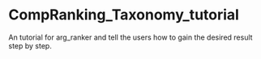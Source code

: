 # CompRanking_Taxonomy_tutorial
 An tutorial for arg_ranker and tell the users how to gain the desired result step by step.
